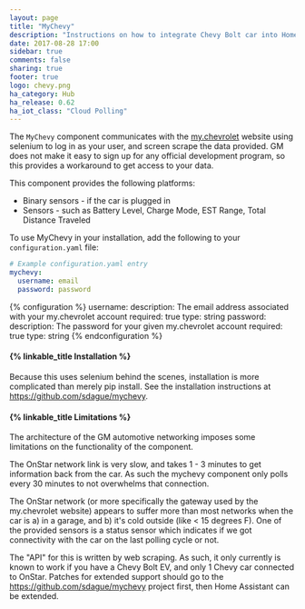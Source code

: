 ```yaml
---
layout: page
title: "MyChevy"
description: "Instructions on how to integrate Chevy Bolt car into Home Assistant."
date: 2017-08-28 17:00
sidebar: true
comments: false
sharing: true
footer: true
logo: chevy.png
ha_category: Hub
ha_release: 0.62
ha_iot_class: "Cloud Polling"
---
```


The `MyChevy` component communicates with the
[my.chevrolet](https://my.chevrolet.com) website using selenium to log
in as your user, and screen scrape the data provided. GM does not
make it easy to sign up for any official development program, so this
provides a workaround to get access to your data.

This component provides the following platforms:
 - Binary sensors - if the car is plugged in
 - Sensors - such as Battery Level, Charge Mode, EST Range, Total
   Distance Traveled

To use MyChevy in your installation, add the following to your `configuration.yaml` file:

```yaml
# Example configuration.yaml entry
mychevy:
  username: email
  password: password
```

{% configuration %}
username:
    description: The email address associated with your my.chevrolet account
    required: true
    type: string
password:
    description: The password for your given my.chevrolet account
    required: true
    type: string
{% endconfiguration %}


#### {% linkable_title Installation %}

Because this uses selenium behind the scenes, installation is more
complicated than merely pip install. See the installation instructions
at https://github.com/sdague/mychevy.

#### {% linkable_title Limitations %}

The architecture of the GM automotive networking imposes some
limitations on the functionality of the component.

The OnStar network link is very slow, and takes 1 - 3 minutes to get
information back from the car. As such the mychevy component only
polls every 30 minutes to not overwhelms that connection.

The OnStar network (or more specifically the gateway used by the
my.chevrolet website) appears to suffer more than most networks when
the car is a) in a garage, and b) it's cold outside (like < 15 degrees
F). One of the provided sensors is a status sensor which indicates if
we got connectivity with the car on the last polling cycle or not.

The "API" for this is written by web scraping. As such, it only
currently is known to work if you have a Chevy Bolt EV, and only 1
Chevy car connected to OnStar. Patches for extended support should go
to the https://github.com/sdague/mychevy project first, then
Home Assistant can be extended.
